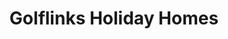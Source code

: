 ---
title: "Golflinks Holiday Homes"
address: "Bushmills Rd, Portush, Co. Antrim, BT56 8JQ"
tel: "028 7044 0839"
county: "Antrim"
category: "Caravan And Camping"
type: "Content"
lat: "055.1991730000"
lng: "-006.6339800000"
---
